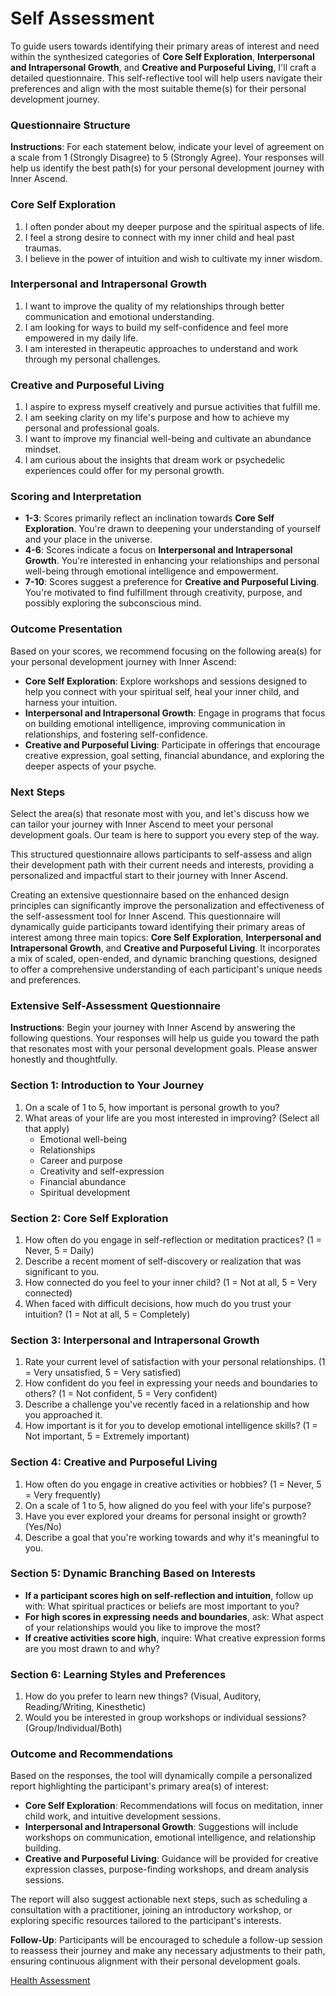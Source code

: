 # Self Assessment

To guide users towards identifying their primary areas of interest and need within the synthesized categories of **Core Self Exploration**, **Interpersonal and Intrapersonal Growth**, and **Creative and Purposeful Living**, I'll craft a detailed questionnaire. This self-reflective tool will help users navigate their preferences and align with the most suitable theme(s) for their personal development journey.

### Questionnaire Structure

**Instructions**: For each statement below, indicate your level of agreement on a scale from 1 (Strongly Disagree) to 5 (Strongly Agree). Your responses will help us identify the best path(s) for your personal development journey with Inner Ascend.

### Core Self Exploration

1. I often ponder about my deeper purpose and the spiritual aspects of life.
2. I feel a strong desire to connect with my inner child and heal past traumas.
3. I believe in the power of intuition and wish to cultivate my inner wisdom.

### Interpersonal and Intrapersonal Growth

1. I want to improve the quality of my relationships through better communication and emotional understanding.
2. I am looking for ways to build my self-confidence and feel more empowered in my daily life.
3. I am interested in therapeutic approaches to understand and work through my personal challenges.

### Creative and Purposeful Living

1. I aspire to express myself creatively and pursue activities that fulfill me.
2. I am seeking clarity on my life's purpose and how to achieve my personal and professional goals.
3. I want to improve my financial well-being and cultivate an abundance mindset.
4. I am curious about the insights that dream work or psychedelic experiences could offer for my personal growth.

### Scoring and Interpretation

- **1-3**: Scores primarily reflect an inclination towards **Core Self Exploration**. You're drawn to deepening your understanding of yourself and your place in the universe.
- **4-6**: Scores indicate a focus on **Interpersonal and Intrapersonal Growth**. You're interested in enhancing your relationships and personal well-being through emotional intelligence and empowerment.
- **7-10**: Scores suggest a preference for **Creative and Purposeful Living**. You're motivated to find fulfillment through creativity, purpose, and possibly exploring the subconscious mind.

### Outcome Presentation

Based on your scores, we recommend focusing on the following area(s) for your personal development journey with Inner Ascend:

- **Core Self Exploration**: Explore workshops and sessions designed to help you connect with your spiritual self, heal your inner child, and harness your intuition.
- **Interpersonal and Intrapersonal Growth**: Engage in programs that focus on building emotional intelligence, improving communication in relationships, and fostering self-confidence.
- **Creative and Purposeful Living**: Participate in offerings that encourage creative expression, goal setting, financial abundance, and exploring the deeper aspects of your psyche.

### Next Steps

Select the area(s) that resonate most with you, and let's discuss how we can tailor your journey with Inner Ascend to meet your personal development goals. Our team is here to support you every step of the way.

This structured questionnaire allows participants to self-assess and align their development path with their current needs and interests, providing a personalized and impactful start to their journey with Inner Ascend.

Creating an extensive questionnaire based on the enhanced design principles can significantly improve the personalization and effectiveness of the self-assessment tool for Inner Ascend. This questionnaire will dynamically guide participants toward identifying their primary areas of interest among three main topics: **Core Self Exploration**, **Interpersonal and Intrapersonal Growth**, and **Creative and Purposeful Living**. It incorporates a mix of scaled, open-ended, and dynamic branching questions, designed to offer a comprehensive understanding of each participant's unique needs and preferences.

### Extensive Self-Assessment Questionnaire

**Instructions**: Begin your journey with Inner Ascend by answering the following questions. Your responses will help us guide you toward the path that resonates most with your personal development goals. Please answer honestly and thoughtfully.

### Section 1: Introduction to Your Journey

1. On a scale of 1 to 5, how important is personal growth to you?
2. What areas of your life are you most interested in improving? (Select all that apply)
    - Emotional well-being
    - Relationships
    - Career and purpose
    - Creativity and self-expression
    - Financial abundance
    - Spiritual development

### Section 2: Core Self Exploration

1. How often do you engage in self-reflection or meditation practices? (1 = Never, 5 = Daily)
2. Describe a recent moment of self-discovery or realization that was significant to you.
3. How connected do you feel to your inner child? (1 = Not at all, 5 = Very connected)
4. When faced with difficult decisions, how much do you trust your intuition? (1 = Not at all, 5 = Completely)

### Section 3: Interpersonal and Intrapersonal Growth

1. Rate your current level of satisfaction with your personal relationships. (1 = Very unsatisfied, 5 = Very satisfied)
2. How confident do you feel in expressing your needs and boundaries to others? (1 = Not confident, 5 = Very confident)
3. Describe a challenge you've recently faced in a relationship and how you approached it.
4. How important is it for you to develop emotional intelligence skills? (1 = Not important, 5 = Extremely important)

### Section 4: Creative and Purposeful Living

1. How often do you engage in creative activities or hobbies? (1 = Never, 5 = Very frequently)
2. On a scale of 1 to 5, how aligned do you feel with your life's purpose?
3. Have you ever explored your dreams for personal insight or growth? (Yes/No)
4. Describe a goal that you're working towards and why it's meaningful to you.

### Section 5: Dynamic Branching Based on Interests

- **If a participant scores high on self-reflection and intuition**, follow up with: What spiritual practices or beliefs are most important to you?
- **For high scores in expressing needs and boundaries**, ask: What aspect of your relationships would you like to improve the most?
- **If creative activities score high**, inquire: What creative expression forms are you most drawn to and why?

### Section 6: Learning Styles and Preferences

1. How do you prefer to learn new things? (Visual, Auditory, Reading/Writing, Kinesthetic)
2. Would you be interested in group workshops or individual sessions? (Group/Individual/Both)

### Outcome and Recommendations

Based on the responses, the tool will dynamically compile a personalized report highlighting the participant's primary area(s) of interest:

- **Core Self Exploration**: Recommendations will focus on meditation, inner child work, and intuitive development sessions.
- **Interpersonal and Intrapersonal Growth**: Suggestions will include workshops on communication, emotional intelligence, and relationship building.
- **Creative and Purposeful Living**: Guidance will be provided for creative expression classes, purpose-finding workshops, and dream analysis sessions.

The report will also suggest actionable next steps, such as scheduling a consultation with a practitioner, joining an introductory workshop, or exploring specific resources tailored to the participant's interests.

**Follow-Up**: Participants will be encouraged to schedule a follow-up session to reassess their journey and make any necessary adjustments to their path, ensuring continuous alignment with their personal development goals.

[Health Assessment](Self%20Assessment%20da07610d945a4793804888190e5eb6ac/Health%20Assessment%209cbd344bade84bc1a9acba05c835dd06.md)